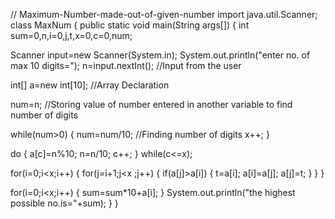 // Maximum-Number-made-out-of-given-number
import java.util.Scanner;
class MaxNum
{
public static void main(String args[])
{
int sum=0,n,i=0,j,t,x=0,c=0,num;

Scanner input=new Scanner(System.in);
System.out.println("enter no. of max 10 digits=");
n=input.nextInt();                       //Input from the user

int[] a=new int[10];             //Array Declaration

num=n;     //Storing value of number entered in another variable to find number of digits

while(num>0)
{
 num=num/10;                //Finding number of digits
 x++;
}

do
{
a[c]=n%10;
n=n/10;
c++;
} while(c<=x);


for(i=0;i<x;i++)
{
for(j=i+1;j<x ;j++)
{
if(a[j]>a[i])
 {
   t=a[i];
   a[i]=a[j];
   a[j]=t;
 }
}
}

for(i=0;i<x;i++)
{
sum=sum*10+a[i];
}
System.out.println("the highest possible no.is="+sum);
}
}
